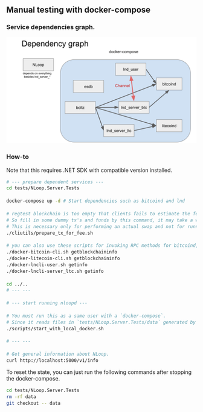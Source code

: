 ## Manual testing with docker-compose

### Service dependencies graph.

![Test dependency graph](../../images/test_deps.png)

### How-to

Note that this requires .NET SDK with compatible version installed.

```sh
# --- prepare dependent services ---
cd tests/NLoop.Server.Tests

docker-compose up -d # Start dependencies such as bitcoind and lnd

# regtest blockchain is too empty that clients fails to estimate the fee.
# So fill in some dummy tx's and funds by this command, it may take a while to complete.
# This is necessary only for performing an actual swap and not for running the server itself.
./cliutils/prepare_tx_for_fee.sh

# you can also use these scripts for invoking RPC methods for bitcoind, lnd.
./docker-bitcoin-cli.sh getblockchaininfo
./docker-litecoin-cli.sh getblockchaininfo
./docker-lncli-user.sh getinfo
./docker-lncli-server_ltc.sh getinfo

cd ../..
# --- ---

# --- start running nloopd ---

# You must run this as a same user with a `docker-compose`.
# Since it reads files in `tests/NLoop.Server.Tests/data` generated by the docker-compose command above.
./scripts/start_with_local_docker.sh

# --- ---

# Get general information about NLoop.
curl http://localhost:5000/v1/info

```

To reset the state, you can just run the following commands after stopping the docker-compose.

```sh
cd tests/NLoop.Server.Tests
rm -rf data
git checkout -- data
```
